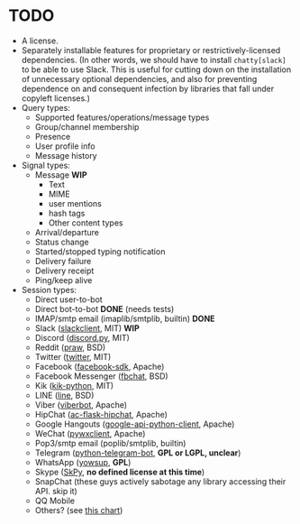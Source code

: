 # TODO

* A license.
* Separately installable features for proprietary or restrictively-licensed dependencies.
  (In other words, we should have to install `chatty[slack]` to be able to use Slack.
  This is useful for cutting down on the installation of unnecessary optional
  dependencies, and also for preventing dependence on and consequent infection by
  libraries that fall under copyleft licenses.)
* Query types:
    * Supported features/operations/message types
    * Group/channel membership
    * Presence
    * User profile info
    * Message history
* Signal types:
    * Message **WIP**
        * Text
        * MIME
        * user mentions
        * hash tags
        * Other content types
    * Arrival/departure
    * Status change
    * Started/stopped typing notification
    * Delivery failure
    * Delivery receipt
    * Ping/keep alive
* Session types:
    * Direct user-to-bot
    * Direct bot-to-bot  **DONE** (needs tests)
    * IMAP/smtp email (imaplib/smtplib, builtin) **DONE**
    * Slack ([slackclient](https://github.com/slackapi/python-slackclient), MIT) **WIP**
    * Discord ([discord.py](https://github.com/Rapptz/discord.py), MIT)
    * Reddit ([praw](https://praw.readthedocs.io/en/latest/), BSD)
    * Twitter ([twitter](https://github.com/sixohsix/twitter), MIT)
    * Facebook ([facebook-sdk](http://facebook-sdk.readthedocs.io/en/latest/), Apache)
    * Facebook Messenger ([fbchat](https://github.com/carpedm20/fbchat), BSD)
    * Kik ([kik-python](https://github.com/kikinteractive/kik-python), MIT)
    * LINE ([line](https://carpedm20.github.io/line/), BSD)
    * Viber ([viberbot](https://developers.viber.com/docs/api/python-bot-api/), Apache)
    * HipChat ([ac-flask-hipchat](https://bitbucket.org/atlassianlabs/ac-flask-hipchat), 
        Apache)
    * Google Hangouts ([google-api-python-client](
        https://developers.google.com/api-client-library/python/apis/chat/v1), Apache)
    * WeChat ([pywxclient](https://github.com/justdoit0823/pywxclient), Apache)
    * Pop3/smtp email (poplib/smtplib, builtin)
    * Telegram ([python-telegram-bot](
        https://github.com/python-telegram-bot/python-telegram-bot), **GPL or LGPL, unclear**)
    * WhatsApp ([yowsup](https://github.com/tgalal/yowsup), **GPL**)
    * Skype ([SkPy](https://pypi.org/project/SkPy/), **no defined license at this time**)
    * SnapChat (these guys actively sabotage any library accessing their API. skip it)
    * QQ Mobile
    * Others? (see [this chart](
        https://www.statista.com/statistics/258749/most-popular-global-mobile-messenger-apps/))
